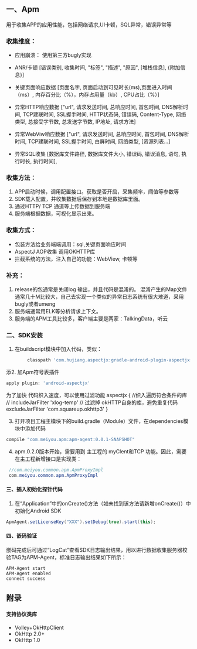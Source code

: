 ## 一、Apm
用于收集APP的应用性能，包括网络请求,UI卡顿，SQL异常，错误异常等

### 收集维度：
- 应用崩溃： 
使用第三方bugly实现
- ANR/卡顿 
		[错误类别, 收集时间, "标签", "描述", "原因", [堆栈信息], {附加信息}]
- 关键页面响应数据
 [页面名字, 页面启动到可见时长(ms),页面进入时间（ms）,  内存百分比（%），内存占用量（kb）, CPU占比（%）]
 
- 异常HTTP响应数据 
   ["url", 请求发送时间, 总响应时间, 首包时间, DNS解析时间, TCP建联时间, SSL握手时间,
         HTTP状态码, 错误码, Content-Type, 网络类型, 总接受字节数, 总发送字节数, IP地址, 请求方法]
- 异常WebViw响应数据
 ["url", 请求发送时间, 总响应时间, 首包时间, DNS解析时间, TCP建联时间, SSL握手时间,
         白屏时间, 网络类型, [资源列表...]
- 异常SQL收集
[数据库文件路径, 数据库文件大小, 错误码, 错误消息, 语句, 执行时长, 执行时间],


### 收集方法：
1. APP启动时候，调用配置接口。获取是否开启，采集频率，阈值等参数等
2. SDK载入配置，并收集数据后保存到本地是数据库里面。
3. 通过HTTP/ TCP 通道等上传数据到服务端
4. 服务端根据数据，可视化显示出来。

### 收集方式：
- 包装方法给业务端端调用：sql,关键页面响应时间
- AspectJ AOP收集 调用OKHTTP库
- 拦截系统的方法，注入自己的功能：WebView, 卡顿等

### 补充：
1. release的包通常是关闭log 输出，并且代码是混淆的。 混淆产生的Map文件通常几十M比较大，自己去实现一个类似的异常日志系统有很大难道，采用bugly或者umeng
2. 服务端通常用ELK等分析请求上下文。
3. 服务端的APM工具比较多，客户端主要是两家：TalkingData，听云



### 二、SDK安装

1. 在buildscript模块中加入代码，类似：
```groovy
        classpath 'com.hujiang.aspectjx:gradle-android-plugin-aspectjx:2.0.4'
```

添2. 加Apm符号表插件

```groovy
apply plugin: 'android-aspectjx'
```  
为了加快 代码织入速度，可以使用过滤功能
aspectjx {
    //织入遍历符合条件的库
//    includeJarFilter 'xlog-temp'
//    过滤掉 okHTTP自身的库，避免重复代码
    excludeJarFilter 'com.squareup.okhttp3'
} 

3. 打开项目工程主模块下的build.gradle（Module）文件，在dependencies模块中添加代码
   
```groovy
compile "com.meiyou.apm:apm-agent:0.0.1-SNAPSHOT" 
```

4. apm.0.2.0版本开始，需要用到 主工程的 myClent和TCP 功能。因此，需要在主工程新增接口是实现类：
```java
 //com.meiyou.common.apm.ApmProxyImpl
 com.meiyou.common.apm.ApmProxyImpl
```
#### 三、插入初始化探针代码
1. 在“Application”中的onCreate()方法（如未找到该方法请新增onCreate()）中初始化Android SDK
```java
ApmAgent.setLicenseKey("XXX").setDebug(true).start(this);
```

#### 四、嵌码验证
嵌码完成后可通过“LogCat”查看SDK日志输出结果，用以进行数据收集服务器校验TAG为APM-Agent，标准日志输出结果如下所示：
```
APM-Agent start
APM-Agent enabled
connect success
```

## 附录
#### 支持协议类库
- Volley+OkHttpClient
- OkHttp 2.0+
- OkHttp 1.0

